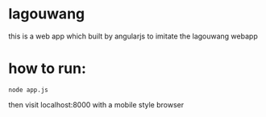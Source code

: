 # lagouwang
this is a web app which built by angularjs to imitate the lagouwang webapp

# how to run:
```
node app.js
```
then visit localhost:8000 with a mobile style browser
